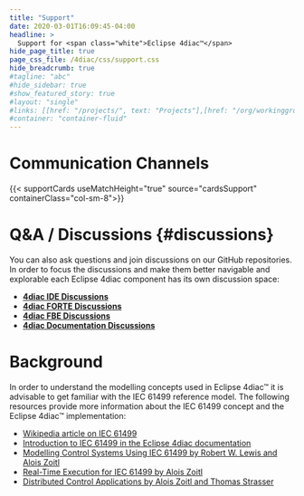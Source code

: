 ```yaml
---
title: "Support"
date: 2020-03-01T16:09:45-04:00
headline: > 
  Support for <span class="white">Eclipse 4diac™</span>
hide_page_title: true
page_css_file: /4diac/css/support.css
hide_breadcrumb: true
#tagline: "abc"
#hide_sidebar: true
#show_featured_story: true
#layout: "single"
#links: [[href: "/projects/", text: "Projects"],[href: "/org/workinggroups/", text: "Working Group"],[href: "/membership/", text: "Members"],[href: "/org/value", text: "Business Value"]]
#container: "container-fluid"
---
```


# Communication Channels
{{< supportCards useMatchHeight="true" source="cardsSupport" containerClass="col-sm-8">}}

# Q&A / Discussions {#discussions}
You can also ask questions and join discussions on our GitHub repositories. 
In order to focus the discussions and make them better navigable and explorable each Eclipse 4diac component has its own discussion space:

- **[4diac IDE Discussions](https://github.com/eclipse-4diac/4diac-ide/discussions)**
- **[4diac FORTE Discussions](https://github.com/eclipse-4diac/4diac-forte/discussions)**
- **[4diac FBE Discussions](https://github.com/eclipse-4diac/4diac-fbe/discussions)**
- **[4diac Documentation Discussions](https://github.com/eclipse-4diac/4diac-documentation/discussions)**

# Background
In order to understand the modelling concepts used in Eclipse 4diac™ it is advisable to get familiar with the IEC 61499 reference model. The following resources provide more information about the IEC 61499 concept and the Eclipse 4diac™ implementation:
- [Wikipedia article on IEC 61499](https://en.wikipedia.org/wiki/IEC_61499)
- [Introduction to IEC 61499 in the Eclipse 4diac documentation](/4diac/documentation)
- [Modelling Control Systems Using IEC 61499 by Robert W. Lewis and Alois Zoitl](https://digital-library.theiet.org/content/books/ce/pbce095e)
- [Real-Time Execution for IEC 61499 by Alois Zoitl](https://www.isa.org/products/real-time-execution-for-iec-61499)
- [Distributed Control Applications by Alois Zoitl and Thomas Strasser](https://www.crcpress.com/Distributed-Control-Applications-Guidelines-Design-Patterns-and-Application/Zoitl-Strasser/9781482259056)